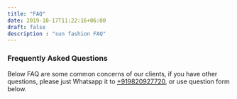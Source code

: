 ```yaml
---
title: "FAQ"
date: 2019-10-17T11:22:16+06:00
draft: false
description : "sun fashion FAQ"
---
```


### Frequently Asked Questions

Below FAQ are some common concerns of our clients, if you have other questions, please just Whatsapp it to [+919820927720](https://wa.me/919820927720), or use question form below.
